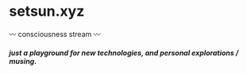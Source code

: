 # setsun.xyz

〰 consciousness stream 〰

##### just a playground for new technologies, and personal explorations / musing.